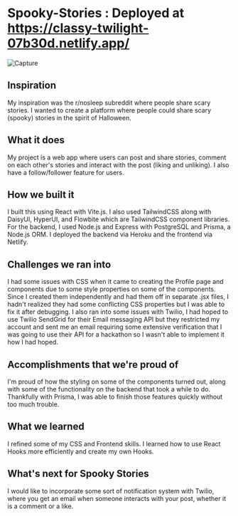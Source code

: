 # Spooky-Stories : Deployed at https://classy-twilight-07b30d.netlify.app/
![Capture](https://user-images.githubusercontent.com/69439997/197389334-e2ce2095-05e8-41e3-9341-271d613bd0dc.PNG)

## Inspiration
My inspiration was the r/nosleep subreddit where people share scary stories. I wanted to create a platform where people could share scary (spooky) stories in the spirit of Halloween. 

## What it does
My project is a web app where users can post and share stories, comment on each other's stories and interact with the post (liking and unliking). I also have a follow/follower feature for users. 

## How we built it
I built this using React with Vite.js. I also used TailwindCSS along with DaisyUI, HyperUI, and Flowbite which are TailwindCSS component libraries. For the backend, I used Node.js and Express with PostgreSQL and Prisma, a Node.js ORM. I deployed the backend via Heroku and the frontend via Netlify. 

## Challenges we ran into
I had some issues with CSS when it came to creating the Profile page and components due to some style properties on some of the components. Since I created them independently and had them off in separate .jsx files, I hadn't realized they had some conflicting CSS properties but I was able to fix it after debugging. I also ran into some issues with Twilio, I had hoped to use Twilio SendGrid for their Email messaging API but they restricted my account and sent me an email requiring some extensive verification that I was going to use their API for a hackathon so I wasn't able to implement it how I had hoped. 

## Accomplishments that we're proud of
I'm proud of how the styling on some of the components turned out, along with some of the functionality on the backend that took a while to do. Thankfully with Prisma, I was able to finish those features quickly without too much trouble. 

## What we learned
I refined some of my CSS and Frontend skills. I learned how to use React Hooks more efficiently and create my own Hooks. 

## What's next for Spooky Stories
I would like to incorporate some sort of notification system with Twilio, where you get an email when someone interacts with your post, whether it is a comment or a like. 

